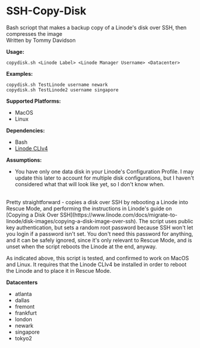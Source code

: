 # SSH-Copy-Disk
Bash scriopt that makes a backup copy of a Linode's disk over SSH, then compresses the image  
Written by Tommy Davidson


**Usage:**
```
copydisk.sh <Linode Label> <Linode Manager Username> <Datacenter>  
```
**Examples:**
```
copydisk.sh TestLinode username newark
copydisk.sh TestLinode2 username singapore
```
**Supported Platforms:**
- MacOS
- Linux

**Dependencies:**
- Bash
- [Linode CLIv4](https://www.linode.com/docs/platform/api/using-the-linode-cli/)

**Assumptions:**
- You have only one data disk in your Linode's Configuration Profile. I may update this later to account for multiple disk configurations, but I haven't considered what that will look like yet, so I don't know when.
<br>
Pretty straightforward - copies a disk over SSH by rebooting a Linode into Rescue Mode, and performing the instructions in Linode's guide on [Copying a Disk Over SSH](https://www.linode.com/docs/migrate-to-linode/disk-images/copying-a-disk-image-over-ssh). The script uses public key authentication, but sets a random root password because SSH won't let you login if a password isn't set. You don't need this password for anything, and it can be safely ignored, since it's only relevant to Rescue Mode, and is unset when the script reboots the Linode at the end, anyway.

As indicated above, this script is tested, and confirmed to work on MacOS and Linux. It requires that the Linode CLIv4 be installed in order to reboot the Linode and to place it in Rescue Mode.


**Datacenters**
- atlanta
- dallas
- fremont
- frankfurt
- london
- newark
- singapore
- tokyo2
